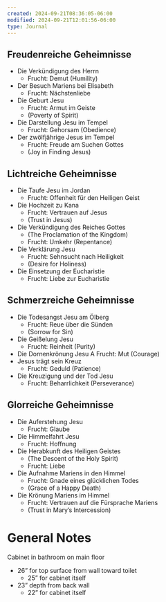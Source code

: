 ```yaml
---
created: 2024-09-21T08:36:05-06:00
modified: 2024-09-21T12:01:56-06:00
type: Journal
---
```


## Freudenreiche Geheimnisse

- Die Verkündigung des Herrn
  - Frucht: Demut (Humility)
- Der Besuch Mariens bei Elisabeth
  - Frucht: Nächstenliebe
- Die Geburt Jesu
  - Frucht: Armut im Geiste
  - (Poverty of Spirit)
- Die Darstellung Jesu im Tempel
  - Frucht: Gehorsam (Obedience)
- Der zwölfjährige Jesus im Tempel
  - Frucht: Freude am Suchen Gottes
  - (Joy in Finding Jesus)

## Lichtreiche Geheimnisse

- Die Taufe Jesu im Jordan
  - Frucht: Offenheit für den Heiligen Geist
- Die Hochzeit zu Kana
  - Frucht: Vertrauen auf Jesus
  - (Trust in Jesus)
- Die Verkündigung des Reiches Gottes
  - (The Proclamation of the Kingdom)
  - Frucht: Umkehr (Repentance)
- Die Verklärung Jesu
  - Frucht: Sehnsucht nach Heiligkeit
  - (Desire for Holiness)
- Die Einsetzung der Eucharistie
  - Frucht: Liebe zur Eucharistie

## Schmerzreiche Geheimnisse

- Die Todesangst Jesu am Ölberg
  - Frucht: Reue über die Sünden
  - (Sorrow for Sin)
- Die Geißelung Jesu
  - Frucht: Reinheit (Purity)
- Die Dornenkrönung Jesu
  A Frucht: Mut (Courage)
- Jesus trägt sein Kreuz
  - Frucht: Geduld (Patience)
- Die Kreuzigung und der Tod Jesu
  - Frucht: Beharrlichkeit (Perseverance)

## Glorreiche Geheimnisse

- Die Auferstehung Jesu
  - Frucht: Glaube
- Die Himmelfahrt Jesu
  - Frucht: Hoffnung
- Die Herabkunft des Heiligen Geistes
  - (The Descent of the Holy Spirit)
  - Frucht: Liebe
- Die Aufnahme Mariens in den Himmel
  - Frucht: Gnade eines glücklichen Todes
  - (Grace of a Happy Death)
- Die Krönung Mariens im Himmel
  - Frucht: Vertrauen auf die Fürsprache Mariens
  - (Trust in Mary’s Intercession)

# General Notes

Cabinet in bathroom on main floor

- 26” for top surface from wall toward toilet
  - 25” for cabinet itself
- 23” depth from back wall
  - 22” for cabinet itself
